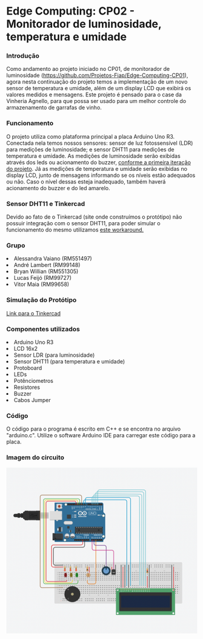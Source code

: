 # Edge Computing: CP02 - Monitorador de luminosidade, temperatura e umidade

### Introdução
Como andamento ao projeto iniciado no CP01, de monitorador de luminosidade (https://github.com/Projetos-Fiap/Edge-Computing-CP01), agora nesta continuação do projeto temos a implementação de um novo sensor de temperatura e umidade, além de um display LCD que exibirá os valores medidos e mensagens. Este projeto é pensado para o case da Vinheria Agnello, para que possa ser usado para um melhor controle do armazenamento de garrafas de vinho.

### Funcionamento
O projeto utiliza como plataforma principal a placa Arduino Uno R3. Conectada nela temos nossos sensores: sensor de luz fotossensível (LDR) para medições de luminosidade; e sensor DHT11 para medições de temperatura e umidade. As medições de luminosidade serão exibidas através dos leds ou acionamento do buzzer, [conforme a primeira iteração do projeto](https://github.com/Projetos-Fiap/Edge-Computing-CP01). Já as medições de temperatura e umidade serão exibidas no display LCD, junto de mensagens informando se os níveis estão adequados ou não. Caso o nível dessas esteja inadequado, também haverá acionamento do buzzer e do led amarelo.

### Sensor DHT11 e Tinkercad
Devido ao fato de o Tinkercad (site onde construímos o protótipo) não possuir integração com o sensor DHT11, para poder simular o funcionamento do mesmo utilizamos [este workaround.](https://www.tinkercad.com/things/9WHnuYNu9yi?sharecode=UuRaVDHLUnUC2ORzrE93pCbKduzNpLg-csoohQ38FVg)

### Grupo
<li>Alessandra Vaiano (RM551497)</li>  
<li>André Lambert (RM99148)</li>  
<li>Bryan Willian (RM551305)</li>
<li>Lucas Feijó (RM99727)</li>
<li>Vitor Maia (RM99658)</li>

### Simulação do Protótipo
[Link para o Tinkercad](https://www.tinkercad.com/things/1vXcAVCbZBl?sharecode=caKTJyt3ogsLfUcALX4isB_AXl_5_HU-LPwECA3DLA0)

### Componentes utilizados
<li>Arduino Uno R3</li>
<li>LCD 16x2</li>
<li>Sensor LDR (para luminosidade)</li>
<li>Sensor DHT11 (para temperatura e umidade)</li>
<li>Protoboard</li>
<li>LEDs</li>
<li>Potênciometros</li>
<li>Resistores</li>
<li>Buzzer</li>
<li>Cabos Jumper</li>

### Código
O código para o programa é escrito em C++ e se encontra no arquivo "arduino.c". Utilize o software Arduino IDE para carregar este código para a placa.

### Imagem do circuito
![Imagem](https://github.com/Projetos-Fiap/Edge-Computing-CP02/blob/main/circuit_cp02.png?raw=true)

